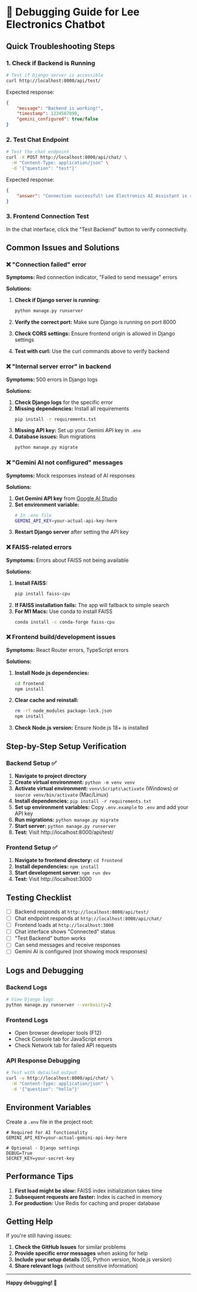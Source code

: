 # 🔧 Debugging Guide for Lee Electronics Chatbot

## Quick Troubleshooting Steps

### 1. **Check if Backend is Running**
```bash
# Test if Django server is accessible
curl http://localhost:8000/api/test/
```

Expected response:
```json
{
    "message": "Backend is working!",
    "timestamp": 1234567890,
    "gemini_configured": true/false
}
```

### 2. **Test Chat Endpoint**
```bash
# Test the chat endpoint
curl -X POST http://localhost:8000/api/chat/ \
  -H "Content-Type: application/json" \
  -d '{"question": "test"}'
```

Expected response:
```json
{
    "answer": "Connection successful! Lee Electronics AI Assistant is ready to help you."
}
```

### 3. **Frontend Connection Test**
In the chat interface, click the "Test Backend" button to verify connectivity.

## Common Issues and Solutions

### ❌ **"Connection failed" error**

**Symptoms:** Red connection indicator, "Failed to send message" errors

**Solutions:**
1. **Check if Django server is running:**
   ```bash
   python manage.py runserver
   ```

2. **Verify the correct port:** Make sure Django is running on port 8000

3. **Check CORS settings:** Ensure frontend origin is allowed in Django settings

4. **Test with curl:** Use the curl commands above to verify backend

### ❌ **"Internal server error" in backend**

**Symptoms:** 500 errors in Django logs

**Solutions:**
1. **Check Django logs** for the specific error
2. **Missing dependencies:** Install all requirements
   ```bash
   pip install -r requirements.txt
   ```
3. **Missing API key:** Set up your Gemini API key in `.env`
4. **Database issues:** Run migrations
   ```bash
   python manage.py migrate
   ```

### ❌ **"Gemini AI not configured" messages**

**Symptoms:** Mock responses instead of AI responses

**Solutions:**
1. **Get Gemini API key** from [Google AI Studio](https://makersuite.google.com/app/apikey)
2. **Set environment variable:**
   ```bash
   # In .env file
   GEMINI_API_KEY=your-actual-api-key-here
   ```
3. **Restart Django server** after setting the API key

### ❌ **FAISS-related errors**

**Symptoms:** Errors about FAISS not being available

**Solutions:**
1. **Install FAISS:**
   ```bash
   pip install faiss-cpu
   ```
2. **If FAISS installation fails:** The app will fallback to simple search
3. **For M1 Macs:** Use conda to install FAISS
   ```bash
   conda install -c conda-forge faiss-cpu
   ```

### ❌ **Frontend build/development issues**

**Symptoms:** React Router errors, TypeScript errors

**Solutions:**
1. **Install Node.js dependencies:**
   ```bash
   cd frontend
   npm install
   ```
2. **Clear cache and reinstall:**
   ```bash
   rm -rf node_modules package-lock.json
   npm install
   ```
3. **Check Node.js version:** Ensure Node.js 18+ is installed

## Step-by-Step Setup Verification

### Backend Setup ✅
1. **Navigate to project directory**
2. **Create virtual environment:** `python -m venv venv`
3. **Activate virtual environment:** `venv\Scripts\activate` (Windows) or `source venv/bin/activate` (Mac/Linux)
4. **Install dependencies:** `pip install -r requirements.txt`
5. **Set up environment variables:** Copy `.env.example` to `.env` and add your API key
6. **Run migrations:** `python manage.py migrate`
7. **Start server:** `python manage.py runserver`
8. **Test:** Visit http://localhost:8000/api/test/

### Frontend Setup ✅
1. **Navigate to frontend directory:** `cd frontend`
2. **Install dependencies:** `npm install`
3. **Start development server:** `npm run dev`
4. **Test:** Visit http://localhost:3000

## Testing Checklist

- [ ] Backend responds at `http://localhost:8000/api/test/`
- [ ] Chat endpoint responds at `http://localhost:8000/api/chat/`
- [ ] Frontend loads at `http://localhost:3000`
- [ ] Chat interface shows "Connected" status
- [ ] "Test Backend" button works
- [ ] Can send messages and receive responses
- [ ] Gemini AI is configured (not showing mock responses)

## Logs and Debugging

### Backend Logs
```bash
# View Django logs
python manage.py runserver --verbosity=2
```

### Frontend Logs
- Open browser developer tools (F12)
- Check Console tab for JavaScript errors
- Check Network tab for failed API requests

### API Response Debugging
```bash
# Test with detailed output
curl -v http://localhost:8000/api/chat/ \
  -H "Content-Type: application/json" \
  -d '{"question": "hello"}'
```

## Environment Variables

Create a `.env` file in the project root:
```env
# Required for AI functionality
GEMINI_API_KEY=your-actual-gemini-api-key-here

# Optional - Django settings
DEBUG=True
SECRET_KEY=your-secret-key
```

## Performance Tips

1. **First load might be slow:** FAISS index initialization takes time
2. **Subsequent requests are faster:** Index is cached in memory
3. **For production:** Use Redis for caching and proper database

## Getting Help

If you're still having issues:

1. **Check the GitHub Issues** for similar problems
2. **Provide specific error messages** when asking for help
3. **Include your setup details** (OS, Python version, Node.js version)
4. **Share relevant logs** (without sensitive information)

---

**Happy debugging! 🚀**
